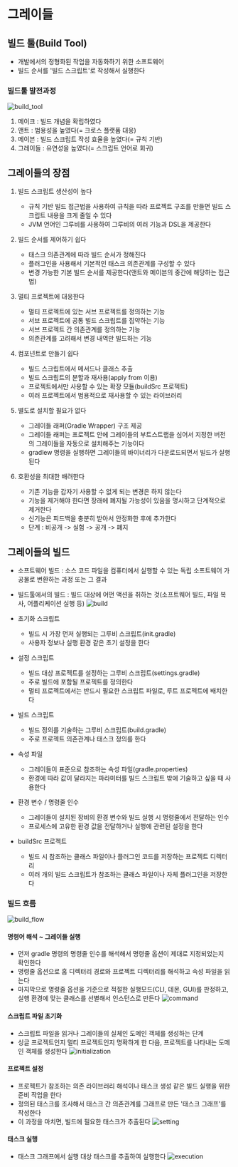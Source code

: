 # 그레이들

## 빌드 툴(Build Tool)
 - 개발에서의 정형화된 작업을 자동화하기 위한 소프트웨어
 - 빌드 순서를 '빌드 스크립트'로 작성해서 실행한다

### 빌드툴 발전과정
![build_tool](./image/build_tool.png)
 1. 메이크 : 빌드 개념을 확립하였다
 2. 앤트 : 범용성을 높였다(= 크로스 플랫폼 대응)
 3. 메이븐 : 빌드 스크립트 작성 효율을 높였다(= 규칙 기반)
 4. 그레이들 : 유연성을 높였다(= 스크립트 언어로 회귀)

## 그레이들의 장점
 1. 빌드 스크립트 생산성이 높다
    - 규칙 기반 빌드 접근법을 사용하여 규칙을 따라 프로젝트 구조를 만들면 빌드 스크립트 내용을 크게 줄일 수 있다
    - JVM 언어인 그루비를 사용하여 그루비의 여러 기능과 DSL을 제공한다

 2. 빌드 순서를 제어하기 쉽다
    - 태스크 의존관계에 따라 빌드 순서가 정해진다
    - 플러그인을 사용해서 기본적인 태스크 의존관계를 구성할 수 있다
    - 변경 가능한 기본 빌드 순서를 제공한다(앤트와 메이븐의 중간에 해당하는 접근법)

 3. 멀티 프로젝트에 대응한다
    - 멀티 프로젝트에 있는 서브 프로젝트를 정의하는 기능
    - 서브 프로젝트에 공통 빌드 스크립트를 집약하는 기능
    - 서브 프로젝트 간 의존관계를 정의하는 기능
    - 의존관계를 고려해서 변경 내역만 빌드하는 기능

 4. 컴포넌트로 만들기 쉽다
    - 빌드 스크립트에서 메서드나 클래스 추출
    - 빌드 스크립트의 분할과 재사용(apply from 이용)
    - 프로젝트에서만 사용할 수 있는 확장 모듈(buildSrc 프로젝트)
    - 여러 프로젝트에서 범용적으로 재사용할 수 있는 라이브러리

 5. 별도로 설치할 필요가 없다
    - 그레이들 래퍼(Gradle Wrapper) 구조 제공
    - 그레이들 래퍼는 프로젝트 안에 그레이들의 부트스트랩을 심어서 지정한 버전의 그레이들을 자동으로 설치해주는 기능이다
    - gradlew 명령을 실행하면 그레이들의 바이너리가 다운로드되면서 빌드가 실행된다

 6. 호환성을 최대한 배려한다
    - 기존 기능을 갑자기 사용할 수 없게 되는 변경은 하지 않는다
    - 기능을 제거해야 한다면 장래에 폐지될 가능성이 있음을 명시하고 단계적으로 제거한다
    - 신기능은 피드백을 충분히 받아서 안정화한 후에 추가한다
    - 단계 : 비공개 -> 실험 -> 공개 -> 폐지

## 그레이들의 빌드
 - 소프트웨어 빌드 : 소스 코드 파일을 컴퓨터에서 실행할 수 있는 독립 소프트웨어 가공물로 변환하는 과정 또는 그 결과
 - 빌드툴에서의 빌드 : 빌드 대상에 어떤 액션을 취하는 것(소프트웨어 빌드, 파일 복사, 어플리케이션 실행 등)
![build](./image/build.png)

 - 초기화 스크립트
    - 빌드 시 가장 먼저 실행되는 그루비 스크립트(init.gradle)
    - 사용자 정보나 실행 환경 같은 초기 설정을 한다

 - 설정 스크립트
    - 빌드 대상 프로젝트를 설정하는 그루비 스크립트(settings.gradle)
    - 주로 빌드에 포함될 프로젝트를 정의한다
    - 멀티 프로젝트에서는 반드시 필요한 스크립트 파일로, 루트 프로젝트에 배치한다

 - 빌드 스크립트
    - 빌드 정의를 기술하는 그루비 스크립트(build.gradle)
    - 주로 프로젝트 의존관계나 태스크 정의를 한다

 - 속성 파일
    - 그레이들이 표준으로 참조하는 속성 파일(gradle.properties)
    - 환경에 따라 값이 달라지는 파라미터를 빌드 스크립트 밖에 기술하고 싶을 때 사용한다

 - 환경 변수 / 명령줄 인수
    - 그레이들이 설치된 장비의 환경 변수와 빌드 실행 시 명령줄에서 전달하는 인수
    - 프로세스에 고유한 환경 값을 전달하거나 실행에 관련된 설정을 한다

 - buildSrc 프로젝트
    - 빌드 시 참조하는 클래스 파일이나 플러그인 코드를 저장하는 프로젝트 디렉터리
    - 여러 개의 빌드 스크립트가 참조하는 클래스 파일이나 자체 플러그인을 저장한다

### 빌드 흐름
![build_flow](./image/build_flow.png)

#### 명령어 해석 ~ 그레이들 실행
 - 먼저 gradle 명령의 명령줄 인수를 해석해서 명령줄 옵션이 제대로 지정되었는지 확인한다
 - 명령줄 옵션으로 홈 디렉터리 경로와 프로젝트 디렉터리를 해석하고 속성 파일을 읽는다
 - 마지막으로 명령줄 옵션을 기준으로 적절한 실행모드(CLI, 데몬, GUI)를 판정하고, 실행 환경에 맞는 클래스를 선별해서 인스턴스로 만든다
![command](./image/command.png)

#### 스크립트 파일 초기화
 - 스크립트 파일을 읽거나 그레이들의 실체인 도메인 객체를 생성하는 단계
 - 싱글 프로젝트인지 멀티 프로젝트인지 명확하게 한 다음, 프로젝트를 나타내는 도메인 객체를 생성한다
![initialization](./image/initialization.png)

#### 프로젝트 설정
 - 프로젝트가 참조하는 의존 라이브러리 해석이나 태스크 생성 같은 빌드 실행을 위한 준비 작업을 한다
 - 정의된 태스크를 조사해서 태스크 간 의존관계를 그래프로 만든 '태스크 그래프'를 작성한다
 - 이 과정을 마치면, 빌드에 필요한 태스크가 추출된다
![setting](./image/setting.png)

#### 태스크 실행
 - 태스크 그래프에서 실행 대상 태스크를 추출하여 실행한다
![execution](./image/execution.png)

